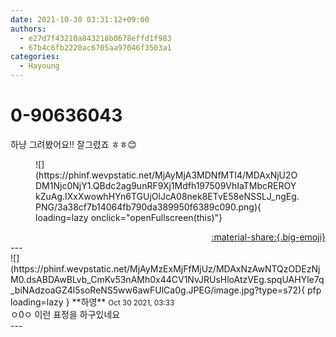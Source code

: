 ```yaml
---
date: 2021-10-30 03:31:12+09:00
authors:
  - e27d7f43210a843218b0678effd1f983
  - 67b4c6fb2220ac6705aa97046f3503a1
categories:
  - Hayoung
---
```


# 0-90636043

<div class="post-container" markdown="1">
<div class="content-container md-sidebar__scrollwrap" markdown="1">

하냥 그려봤어요!! 잘그렸죠 ㅎㅎ😊
<figure markdown="1">
![](https://phinf.wevpstatic.net/MjAyMjA3MDNfMTI4/MDAxNjU2ODM1Njc0NjY1.QBdc2ag9unRF9Xj1Mdfh197509VhIaTMbcREROYkZuAg.IXxXwowhHYn6TGUjOlJcA08nek8ETvE58eNSSLJ_ngEg.PNG/3a38cf7b14064fb790da389950f6389c090.png){ loading=lazy onclick="openFullscreen(this)"}
</figure>


</div>
</div>

<div style="text-align: right;" markdown="1">
<a href="https://weverse.io/fromis9/fanpost/0-90636043" style="text-align: right;">:material-share:{.big-emoji}</a>
</div>
---

<div class="comments-container md-sidebar__scrollwrap" markdown="1">
<div class="comment" markdown="1">
<div class='id-container' markdown="1">
![](https://phinf.wevpstatic.net/MjAyMzExMjFfMjUz/MDAxNzAwNTQzODEzNjM0.dsABDAwBLvb_CmKv53nAMh0x44CV1NvJRUsHloAtzVEg.spqUAHYle7q_biNAdzoaGZ4l5soReNS5ww6awFUlCa0g.JPEG/image.jpg?type=s72){ pfp loading=lazy }
**<span class="artist">하영</span>** <small>Oct 30 2021, 03:33</small><br>
</div>
<div class='comment-body' markdown="1">
ㅇ0ㅇ 이런 표정을 하구있네요
</div>
</div>
</div>
---
